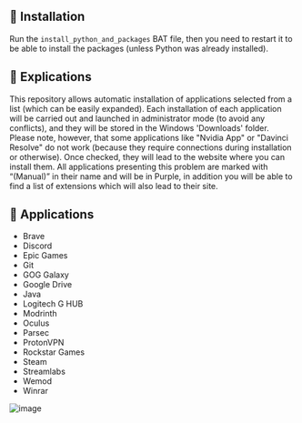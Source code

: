 ## 🔽 Installation

Run the `install_python_and_packages` BAT file, then you need to restart it to be able to install the packages (unless Python was already installed).

## 🤔 Explications

This repository allows automatic installation of applications selected from a list (which can be easily expanded). Each installation of each application will be carried out and launched in administrator mode (to avoid any conflicts), and they will be stored in the Windows 'Downloads' folder. Please note, however, that some applications like "Nvidia App" or "Davinci Resolve" do not work (because they require connections during installation or otherwise). Once checked, they will lead to the website where you can install them. All applications presenting this problem are marked with “(Manual)” in their name and will be in Purple, in addition you will be able to find a list of extensions which will also lead to their site.

## 📱 Applications

- Brave
- Discord
- Epic Games
- Git
- GOG Galaxy
- Google Drive
- Java
- Logitech G HUB
- Modrinth
- Oculus
- Parsec
- ProtonVPN
- Rockstar Games
- Steam
- Streamlabs
- Wemod
- Winrar

![image](https://github.com/LucasM548/Applications-Automatical-Intaller/assets/127530926/4e0c1313-4f27-4b6d-8383-41f4d7bf29d6)

